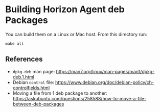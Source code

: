 # Building Horizon Agent deb Packages

You can build them on a Linux or Mac host. From this directory run:

```bashr
make all
```

## References

- `dpkg-deb` man page: https://man7.org/linux/man-pages/man1/dpkg-deb.1.html
- Debian `control` file: https://www.debian.org/doc/debian-policy/ch-controlfields.html
- Moving a file from 1 deb package to another: https://askubuntu.com/questions/258588/how-to-move-a-file-between-deb-packages
